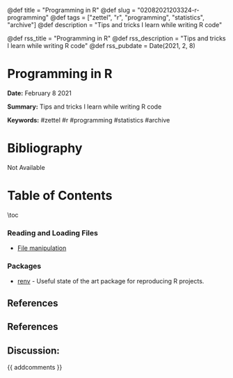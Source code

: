 @def title = "Programming in R"
@def slug = "02082021203324-r-programming"
@def tags = ["zettel", "r", "programming", "statistics", "archive"]
@def description = "Tips and tricks I learn while writing R code"

@def rss_title = "Programming in R"
@def rss_description = "Tips and tricks I learn while writing R code"
@def rss_pubdate = Date(2021, 2, 8)


Programming in R
=========

**Date:** February 8 2021

**Summary:** Tips and tricks I learn while writing R code

**Keywords:** #zettel #r #programming #statistics #archive

Bibliography
==========

Not Available

Table of Contents
=========

\toc

### Reading and Loading Files

  * [File manipulation](/02082021203741-R-file-manipulation.md)

### Packages

  * [renv](/02082021205610-renv-package.md) - Useful state of the art package for reproducing R projects.

## References

## References
## Discussion: 

{{ addcomments }}

